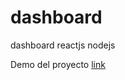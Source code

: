 # dashboard
dashboard reactjs nodejs

Demo del proyecto [link](https://jjhoncv.github.io/dashboard/) 
